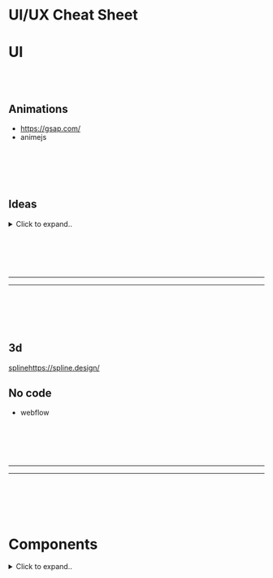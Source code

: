 # UI/UX Cheat Sheet








# UI

<br><br>

## Animations
- https://gsap.com/
- animejs







<br><br>
<br><br>


## Ideas

<details><summary>Click to expand..</summary>
  
# Public Websites that look good
- https://clerk.com/
  
<br><br>

### Fully websites
- https://recent.design/
- https://www.supahero.io/ **HOT**

<br><br>

### Elements
- https://calltoinspiration.com/ **HOT**


</details>

















<br><br>
<br><br>
___
___
<br><br>
<br><br>

## 3d
[spline](https://spline.design/)https://spline.design/

## No code
- webflow












<br><br>
<br><br>
___
___
<br><br>
<br><br>

# Components


<details><summary>Click to expand..</summary>


# Code Snippets Cheat Sheet

## Third Party Collections

<details><summary>Click to expand..</summary>

### Material Design
- [Bootstrap 4 Collection](https://codepen.io/mdbootstrap/pen/LRNZBz)

### Full Websites
- [Website 1](https://codepen.io/veronicadev/details/YYvjzO)
- [Website 2](https://codepen.io/team/webflow/pen/pvydKd)

</details>

## Email Templates

<details><summary>Click to expand..</summary>

### How to send HTML Email
- **Gmail:** [How to send HTML email via Gmail](https://www.youtube.com/watch?v=MsMSqhMlfao)
- **AppScript:** [How to send HTML email via AppScript](https://codegena.com/send-mail-merge-html-emails-using-google-appscripts/)

    **AppScript Code Snippet:**
    ```javascript
    function myFunction(){

      // html email
      var htmlEmailBody = HtmlService.createTemplateFromFile('html-template-name');

      // email title
      var subject = "sample title..";

      // this must be set or .sendEmail will not work. You can insert your own email address to get a copy of the email or just let it blank. Alternative you can delete bcc and just the emailAddress value to send 1 email only.
      var emailAddress = "";

      // same like emailAddress this must be set aswell. You can just keep it blank and use htmlBody for your html email. Alternative delete htmlBody and use normalBody for plain text email instead.
      var normalBody = "";

      // find any file with this name on your gdrive. If not found email will not be sended..
      var file = DriveApp.getFilesByName('resume_en.pdf');


      if (file.hasNext()) {
        MailApp.sendEmail(emailAddress, subject, normalBody, {
          name: "Dennis Demand",
          attachments: [file.next().getAs(MimeType.PDF)],
          htmlBody: htmlEmailBody.evaluate().getContent(),
          bcc: 'sample1@gmail.com,sample2@web.de'
        });
      }
    }
    ```
    
### Supported CSS/HTML
- [Can I email](https://www.caniemail.com)

### Responsive Email Templates
- [Multi-layer ★ **HOT** - TESTED](https://codepen.io/rodriguezcommaj/pen/RNPzwr)
- [Responsive 1](https://codepen.io/rickygipson/pen/Aouhi)
- [Responsive 2](https://codepen.io/zavoloklom/pen/qEVqzx)
- [Responsive 3](https://github.com/konsav/email-templates/)
- [Responsive 4](https://codepen.io/raybeezdesign/pen/pHlLG)
- [Multi-layer ★ **HOT** ★](https://codepen.io/Mestika/pen/bEerrv)
- [Responsive layout](https://codepen.io/beeeees/pen/JEDms)
- [Multi-layer ★ **HOT** - TESTED](https://codepen.io/brucej/pen/BjdwVj)
- [Responsive 5](https://codepen.io/RyanHallMedia/pen/qRXBKW)
- [Multi-layer](https://codepen.io/reallygoodemails/pen/ZWqOBz)
- [Small clean 1](https://codepen.io/koca/pen/vjzyad)
- [Multi-layer ★ **HOT** - TESTED](https://codepen.io/maizzle/pen/WYjyvg)
- [Animated?](https://codepen.io/reallygoodemails/pen/yJagbN)
- [Small clean 2](https://codepen.io/shift-tech/pen/eMdePP)
- [Small clean 3](https://codepen.io/denner-rondinely/pen/qwdywa)
- [Small clean 4](https://codepen.io/dvomaks/pen/xedjBp)
- [Small clean 5](https://codepen.io/darcyturk/pen/XxdVbv)
- [Material Design](https://codepen.io/judecodes/pen/YBdMLZ)
- [Small clean 6](https://codepen.io/mtthlbg/pen/KVWggg)
- [Material Design Multi-layer ★ **HOT** - Doesn't work real emails..★](https://codepen.io/luong-quynh/pen/agBMbg)
- [Clean card with bg](https://codepen.io/faudau/pen/zJombX)
- [Product offer ★ **HOT** ★](https://codepen.io/reallygoodemails/pen/OMqpmN)
- [Small clean 7](https://codepen.io/MarcoZani/details/aRNQmQ)
- [Clean 1](https://codepen.io/koolkamalkishor/pen/ZEbgyrj)
- [Transition image](https://codepen.io/Romaric_aboule/pen/gOpywgG)
- [Clean card 2](https://codepen.io/saurya3579/pen/poJKdWP)
- [Clean 3](https://codepen.io/visionarymarketer/pen/rLqZqx)
- [Image transition](https://codepen.io/Mr_Rahul_Tiwari/pen/Wqzqpd)
- [Clean big image](https://codepen.io/reallygoodemails/pen/ELoOvj)

</details>

## Image Grid

<details><summary>Click to expand..</summary>

- [Grid 1](https://codepen.io/dtab428/pen/bRwMeq)
- [Grid 2](https://codepen.io/JohnRiordan/details/Xbjwqe)
- [Grid 3](https://codepen.io/tstoik/pen/qZEZJp)
- [Grid 4](https://codepen.io/team/keyframers/pen/EzMyQe)

</details>

## Text

<details><summary>Click to expand..</summary>

- [Shimmer Effect](https://codepen.io/redouglas/pen/gobsm)

### Multiple Shadows
- [Multiple Shadows](https://codepen.io/tommyho/pen/abejXMb)

</details>

## Lightbox

<details><summary>Click to expand..</summary>

- [Lightbox 1](https://codepen.io/ezra_siton/pen/XNpJaX)
- [PhotoSwipe](https://photoswipe.com/)
- [nanogallery2](https://nanogallery2.nanostudio.org/)
- [glightbox](https://biati-digital.github.io/glightbox/)
- [simplelightbox](https://simplelightbox.com/)
- [Lightgallery Plugin (commercial)](https://codepen.io/sachinchoolur/pen/QjLNMM)
- [Single Image 1](https://codepen.io/gschier/pen/HCoqh)
- [Single Image 2](https://codepen.io/ongtiffany/pen/BoOeQV)
- [Gallery 1](https://codepen.io/nsom/pen/VbqLew)
- [Animated Gallery](https://codepen.io/designcouch/pen/DEkcf)
- [Gallery 2](https://codepen.io/svelts/pen/VYxPWW)
- [Grid Gallery with animation to center](https://codepen.io/ademilter/pen/ByLwwV)

</details>

## Easing

<details><summary>Click to expand..</summary>

- [Easing Cheat Sheet](https://easings.net/) - [animejs](https://animejs.com/documentation/#pennerFunctions)

</details>

## Music Player

<details><summary>Click to expand..</summary>

- [Music Player 1](https://codepen.io/ecemgo/pen/vYPadZz)

</details>

## Contact Form

<details><summary>Click to expand..</summary>

- [Contact Form 1](https://codepen.io/jq/pen/rVVQXz)
- [Contact Form 2](https://codepen.io/rickyeckhardt/pen/rNVOrBL)
- [Animation in envelope 1](https://codepen.io/permanentinc/pen/muFxK)
- [Animation in envelope 2](https://codepen.io/asmaa-mohammed/pen/mmVaLE)
- [Contact Form 3](https://codepen.io/superguru/pen/aGJHA)
- [Contact Form 4](https://codepen.io/krisantuswanandi/pen/KxrgeZ)
- [Contact Form 5](https://codepen.io/mayurelbhar/pen/OPbZmy)
- [Contact Form 6](https://codepen.io/tutsplus/pen/ZNWQje)
- [Contact Form 7](https://codepen.io/melawire/pen/pGFvs)
- [Contact Form 8](https://codepen.io/lolwtf/pen/amVPYN)
- [Contact Form 9](https://codepen.io/sdras/pen/LEorev)

</details>

## Error Pages

<details><summary>Click to expand..</summary>

### 403 (Forbidden) Error Page
- [Typing Console](https://codepen.io/leenalavanya/pen/RYqvgK)
- [Perspective](https://codepen.io/pgalor/pen/dqQqqx)

### 404 (Not Found) Error Page
- [Lost Astronaut](https://codepen.io/eroxburgh/pen/zYYyEPg)
- [Jungle](https://codepen.io/uiswarup/pen/dyoyLOp)

### 500 (Internal Server) Error Page
- [500 Error Page](https://codepen.io/Souleste/pen/QWLxPPr)

</details>

## Hover

<details><summary>Click to expand..</summary>

- [Hover Plugin](https://github.com/IanLunn/Hover)

</details>

## UserAgent

<details><summary>Click to expand..</summary>

- [UserAgent Database](https://developers.whatismybrowser.com/useragents/explore/operating_platform/)

</details>

## Particle

<details><summary>Click to expand..</summary>

- [WebGL Particle Animation](https://codepen.io/kenjiSpecial/pen/vELOrM)

</details>

## Table

<details><summary>Click to expand..</summary>

- [Table 1](https://codepen.io/heypablete/pen/qdIsm)

</details>

## Sidebar

<details><summary>Click to expand..</summary>

- [Sidebar 1](https://codepen.io/azouaoui-med/pen/wpBadb)

</details>

## JSON

<details><summary>Click to expand..</summary>

- [JSON Viewer](http://jsonmaker.com/)

</details>

## Mouse Cursor

<details><summary>Click to expand..</summary>

- [CSS Cursors Guide](https://css-tricks.com/using-css-cursors/)
- [All available cursors](https://codepen.io/chriscoyier/pen/uCwfB)
- [Animation following cursor](https://codepen.io/tamm/pen/LIFam)
- [Sticky Cursor **HOT**](https://codepen.io/dev_loop/pen/abxJMxL)

</details>

## Mouse Cursor SVG Collection

<details><summary>Click to expand..</summary>

- [SVG Collection](https://mega.nz/file/y3pUUCZS#NPEm6f00U2VLweB0BXLL5yf5BUU53Ndd4f0b-TvW534)

</details>

## Spinner

<details><summary>Click to expand..</summary>

- [loading.io](https://loading.io/)
- [Spinner 1](https://codepen.io/ahmadbassamemran/pen/bXRPdr)
- [Spinner 2](https://codepen.io/akhil_001/pen/YqBZgL)
- [SpinKit](https://tobiasahlin.com/spinkit/)
- [Windows 10 Spinner](https://codepen.io/jenning/pen/rrkBbq)
- [Spinner 3](https://codepen.io/Godwin/pen/eWBzNX)
- [Big Circle 3d effect](https://codepen.io/mattbhenley/pen/gQgVxG)
- [Loader](https://codepen.io/PicturElements/pen/ZOwkwv)
- [Atom Loader](https://codepen.io/dmsanchez86/details/WxRovR)
- [Google Loader](https://codepen.io/AmineMohamed/pen/JZxyYm)
- [Spinner 4 **HOT**](https://codepen.io/grssam/details/nZyxQN)

</details>

## Tabs

<details><summary>Click to expand..</summary>

- [Tabs 1](https://codepen.io/RGonyeau/pen/Mvrzxx)
- [Tabs 2](https://codepen.io/jdniki/pen/PzZERJ)
- [Tabs 3](https://codepen.io/ejsado/pen/gPVgVv)
- [Tabs 4](https://codepen.io/creativetim/pen/EgVBXa)
- [Tabs 5](https://codepen.io/Danil89/pen/ONBoyG)
- [Vertical Tabs](https://codepen.io/juliepark/pen/pLMxoP)
- [Fullscreen Slideshow Tabs](https://codepen.io/pbutcher/pen/yLLKbNo)
- [Fullscreen Boxes Tabs](https://codepen.io/dtab428/pen/yYJKma)
- [Fullscreen Tabs](https://codepen.io/team/webflow/pen/dPeVaG)
- [Swipe Tabs](https://codepen.io/federico/pen/mRovqE)
- [Tabs 6](https://codepen.io/sean_codes/pen/QpoQMR)
- [Tabs 7](https://codepen.io/interstellar/pen/qaRJwm)

</details>

## Slider

<details><summary>Click to expand..</summary>

- [Gradient Slider](https://codepen.io/egrucza/pen/LEoOQZ)

</details>

## SVG Animation

<details><summary>Click to expand..</summary>

- [Lava Lamp](https://codepen.io/lukesmetham/pen/yJVwVr)
- [Developer with notebook](https://codepen.io/jeanoliveira/pen/ObWYmY)

</details>

## SVG Animations (Text)

<details><summary>Click to expand..</summary>

- [Text Animation 1](https://codepen.io/codecollective/pen/NqqENm)
- [Text Animation 2](https://codepen.io/gzmiraz/pen/XmqWWx)
- [Text Animation 3](https://codepen.io/mellis84/pen/JpVZNw)

</details>

## Buttons General

<details><summary>Click to expand..</summary>

- [3D Flip Glitch Buttons](https://codepen.io/cybert33n/pen/yXwZVx)
- [Button.css](https://codepen.io/kevinfan23/pen/BKbWxP)
- [Sci-fi Button](https://codepen.io/jeromefarnum/details/VLjxvW)
- [Hold to Verify Button](https://codepen.io/aaroniker/pen/WNNWQbM)
- [Button transition with 2 buttons](https://codepen.io/montechristos/pen/EPvOwJ)
- [Pulsing animated **HOT**](https://codepen.io/emileaublet/pen/PNvNma)
- [Call button **HOT**](https://codepen.io/get-web/pen/bGdVOWq)
- [General button **HOT**](https://codepen.io/simeydotme/pen/ZEgJoXB)
- [Pixel Canvas **HOT**](https://ryanmulligan.dev/blog/pixel-canvas/)
    -  [Github Repo](https://github.com/hexagoncircle/pixel-canvas)

</details>

## Dark/white Mode Button

<details><summary>Click to expand..</summary>

- [Dark/white Mode **HOT**](https://codepen.io/jh3y/pen/ByBjxrW)

</details>

## Text Verification

<details><summary>Click to expand..</summary>

- [Text Verification 1](https://codepen.io/AlikinVV/pen/WLpRdg)

</details>

## Success Button

<details><summary>Click to expand..</summary>

- [Confetti Button](https://codepen.io/aaroniker/pen/bGVGNrV)
- [With Loading](https://codepen.io/eliortabeka/pen/xOrQZA)
- [Success Button 1](https://codepen.io/colinhorn/pen/KXjYXr)
- [Success Button 2](https://codepen.io/guywald/details/AXwKqP)
- [Success Button 3](https://codepen.io/keenanpayne/details/YmKKer)
- [Success Button 4](https://codepen.io/ky0suke/pen/xwzNzp)

</details>

## Delete Button

<details><summary>Click to expand..</summary>

- [Delete Button 1](https://codepen.io/estrepitos/pen/JAtKr)

</details>

## Close Button

<details><summary>Click to expand..</summary>

- [Animated Close Buttons](https://codepen.io/JonasBadalic/pen/MYaMBz)

</details>

## Publish Button

<details><summary>Click to expand..</summary>

- [Hold to Verify](https://codepen.io/aaroniker/pen/BayaBpV)

</details>

## Download Button

<details><summary>Click to expand..</summary>

- [Download Button 1](https://codepen.io/aaroniker/pen/yRdoYN)
- [Download Button 2](https://codepen.io/lalit-mohan/pen/rrEzLp)
- [Download Button 3](https://codepen.io/thereyzer/pen/JqLdLr)
- [Download Button 4](https://codepen.io/aaroniker/pen/vYEmery)
- [Download Button 5](https://codepen.io/aaroniker/pen/KjJQER)

</details>

## Add to cart Button

<details><summary>Click to expand..</summary>

- [Add to cart Button](https://codepen.io/aaroniker/pen/QWWXKVP)

</details>

## Send Button

<details><summary>Click to expand..</summary>

- [Send Button](https://codepen.io/aaroniker/pen/BajabVN)

</details>

## Activate Button

<details><summary>Click to expand..</summary>

- [Activate Button](https://codepen.io/aaroniker/pen/ZVOrOZ)

</details>

## Upload Button

<details><summary>Click to expand..</summary>

- [Upload Button 1](https://codepen.io/balapa/pen/VYVedm)
- [With Pause](https://codepen.io/aaroniker/pen/QXxexJ)

</details>

## Order Placed Button

<details><summary>Click to expand..</summary>

- [Animation with truck 1](https://codepen.io/aaroniker/pen/eYOVrNa)
- [Animation with truck 2](https://codepen.io/aaroniker/pen/oNgPOwo)

</details>

## Chat UI

<details><summary>Click to expand..</summary>

- [Chat UI 1](https://codepen.io/Momciloo/pen/bEdbxY)

</details>

## Pagination

<details><summary>Click to expand..</summary>

- [Pagination 1](https://codepen.io/hakimel/details/gfIsk)
- [Pagination 2](https://codepen.io/netzzwerg/pen/hfutI)
- [Infinity Pagination](https://codepen.io/MarioD/pen/OmWaqz)
- [Svg Animated](https://codepen.io/chrisgannon/pen/xVOjZq)
- [Morphing Pagination](https://codepen.io/aaroniker/pen/pojXjrZ)

</details>

## Percentage Bar

<details><summary>Click to expand..</summary>

- [Animated Circle](https://codepen.io/like-a-boss/pen/pgqgKq)
- [Multiple Charts](https://codepen.io/FilipDanic/pen/xbgbaQ)

</details>

## Scroll Animation

<details><summary>Click to expand..</summary>

- [Scroll Animation](https://codepen.io/GreenXIII/pen/VKbNWV)

</details>

## One Page

<details><summary>Click to expand..</summary>

- [One Page 1](https://codepen.io/Cutcopy/pen/LpBPLe)

</details>

## Hamburger Menu Animation

<details><summary>Click to expand..</summary>

- [Hamburger Menu Animation](https://codepen.io/ahmadbassamemran/pen/abopOMY)

</details>

## Menubar Mobile

<details><summary>Click to expand..</summary>

- [Mobile Menubar 1](https://codepen.io/7ssan91/pen/dqLmpP)
- [Mobile Menubar 2](https://codepen.io/raffaele-filiberti/pen/mPQqVW)
- [Mobile Menubar 3](https://codepen.io/cateelderflower/pen/jwVPGd)

</details>

## Menubar Desktop

<details><summary>Click to expand..</summary>

- [Desktop Menubar 1](https://codepen.io/will627/pen/ehEpA)
- [Desktop Menubar 2](https://codepen.io/ejsado/pen/gPVgVv)
- [Desktop Menubar 3](https://codepen.io/littlesnippets/pen/BLjjVX)
- [Desktop Menubar 4](https://codepen.io/littlesnippets/pen/pjKeyq)
- [Desktop Menubar 5](https://codepen.io/jordiorriols/pen/OXbYKO)
- [Animated fullscreen](https://codepen.io/duchailu/pen/evprLy)
- [Fullscreen 1](https://codepen.io/fluxus/pen/gPWvZm)
- [Fullscreen 2](https://codepen.io/bosworthco/pen/RjBvgw)
- [3D Dropdown](https://codepen.io/soulwire/pen/EKmwC)
- [Desktop Menubar 6](https://codepen.io/littlesnippets/pen/gPGvLq)
- [Desktop Menubar 7](https://codepen.io/yasinburakkalkan/pen/jPaXgb)
- [Desktop Menubar 8](https://codepen.io/littlesnippets/pen/OMXYaG)

</details>

## Sidebar Menu

<details><summary>Click to expand..</summary>

- [Sidebar Menu 1](https://codepen.io/jcoulterdesign/pen/qdWxEm)

</details>

## Hover

<details><summary>Click to expand..</summary>

- [Button hover effects](https://codepen.io/giana/pen/BZaGyP)

</details>

## Social Media

<details><summary>Click to expand..</summary>

- [Social Media 1](https://codepen.io/nouribram/pen/WNQzoOd)
- [Social Media 2](https://codepen.io/daniel_wolf/pen/mJRmaQ)
- [Social Media 3](https://codepen.io/FrankieDoodie/pen/dqmKrb)
- [3D Cubes with Hover](https://codepen.io/gabriellewee/pen/Qdpgwx)
- [Hover with tooltip](https://codepen.io/kieranfivestars/pen/gbOWbM)

</details>

## Converter

<details><summary>Click to expand..</summary>

- [Google Fonts Offline Downloader](https://google-webfonts-helper.herokuapp.com)
- [Image Compressor](https://imagecompressor.com)
- [CSS Auto Prefixer](https://autoprefixer.github.io/)

</details>

## Anime.js

<details><summary>Click to expand..</summary>

- [Animated Letters](https://tobiasahlin.com/moving-letters/)
- [Staggering](https://codepen.io/juliangarnier/pen/XvjWvx)
- [Login Box](https://codepen.io/ainalem/pen/EQXjOR)
- [Submit Button](https://codepen.io/andrewmillen/pen/MoKLob)
- [Animated Hand Signature](https://codepen.io/mellis84/pen/JpVZNw)

</details>

## Animated Objects

<details><summary>Click to expand..</summary>

- [Animation Plugin](https://animate.style/)

</details>

## Cards

<details><summary>Click to expand..</summary>

- [Card 1](https://codepen.io/drehimself/pen/WwZrPR)
- [Card 2](https://codepen.io/iMax723/pen/aNKQyE)
- [Card 3](https://codepen.io/littlesnippets/pen/VvorBN)
- [With flip](https://codepen.io/keithpickering/pen/XJeJMv)
- [Profile card 1](https://codepen.io/team/jotform/details/XWmqoMp)
- [Profile card 2](https://codepen.io/littlesnippets/pen/VvOwbw)
- [Nice Border](https://codepen.io/HugoGiraudel/pen/FBbDd)
- [3d flip](https://codepen.io/kharrop/pen/zBjBLx)
- [Multilayer with animation](https://codepen.io/jebbles/pen/MKoYya)
- [Responsive card slider](https://codepen.io/JavaScriptJunkie/pen/WgRBxw)
- [Gradient **HOT**](https://codepen.io/kristen17/pen/NPKrxBd)
- [Gradien Border **HOT**](https://codepen.io/jh3y/pen/WNmQXyE)

</details>

## Typing

<details><summary>Click to expand..</summary>

- [Typing animation](https://codepen.io/Zhouzi/pen/JoRazP)

</details>

## Success

<details><summary>Click to expand..</summary>

- [Modal Box animated](https://codepen.io/hynden/pen/qlsJy)
- [Success 1](https://codepen.io/souporserious/pen/MwmXdg)
- [Success 2](https://codepen.io/ethanthompson/pen/vpWOmN)
- [Modal Box not animated](https://codepen.io/iheartkode/pen/yJBBZZ)
- [Success 3](https://codepen.io/wallaceho/details/vxLbRO)
- [Success 4](https://codepen.io/sawyer22/pen/bdOoGX)
- [Success 5](https://codepen.io/InaCarine/pen/RJoepK)
- [Success 6](https://codepen.io/zhangshupi88/pen/zvWEMm)
- [Success 7](https://codepen.io/petsto/pen/XaZRGZ)
- [Envelope](https://codepen.io/HamishMW/pen/XJogMg)

</details>

## Success & Error

<details><summary>Click to expand..</summary>

- [Animated characters](https://codepen.io/juliepark/pen/vjMOKQ)
- [Tooltips 1](https://codepen.io/veronicadev/pen/LrZaov)
- [Success & Error 1](https://codepen.io/MariamSalloum/pen/PBxKzd)
- [Tooltips 2](https://codepen.io/prallen/details/AsECw)

</details>

## Logo

<details><summary>Click to expand..</summary>

- [Logo 1](https://codepen.io/mkmueller/pen/dCEhA)
- [Orbit Logo](https://codepen.io/guerreiro/pen/obhzc)
- [Free Vector logos with backlink](https://www.freepik.com/search?format=search&page=2&query=search+engine)
- [Free Vector logos with backlink 2](pngtree.com)

</details>

## 3D

<details><summary>Click to expand..</summary>

- [Card with mouse follow](https://codepen.io/lembitk/pen/EVmqmY)
- [3D 1](https://codepen.io/yotman/pen/VEzXJp)
- [Image Carousel](https://codepen.io/hoanghien0410/pen/MMPaqm)
- [Glassomorphic logo](https://codepen.io/konstantindenerz/pen/VwoEJqP)
- [Three.js cards](https://codepen.io/smcnally000/pen/eYqXWyJ)

</details>

## Newsletter

<details><summary>Click to expand..</summary>

- [Animation mailbox](https://codepen.io/lerida/pen/BaoRRbp)
- [Newsletter 1](https://codepen.io/YarivFrd/pen/NXomOV)

</details>

## Timeline

<details><summary>Click to expand..</summary>

- [Animated timeline](https://codepen.io/vincebrown/pen/BNazqL)

</details>

## Sign-in

<details><summary>Click to expand..</summary>

- [Sign-in 1](https://codepen.io/marcobiedermann/pen/Fybpf)
- [Sign-in 2](https://codepen.io/mycnlz/details/aNNExj)
- [Sign-in 3](https://codepen.io/yildirimzlm/pen/aRjOGM)
- [Full page with bg](https://codepen.io/carsonf92/pen/pNWGXG)
- [Mobile](https://codepen.io/suez/pen/dPqxoM)
- [Perspective animation](https://codepen.io/jcoulterdesign/pen/azepmX)
- [3D perspective](https://codepen.io/jenning/pen/RVRYeb)

</details>

## Create password

<details><summary>Click to expand..</summary>

- [Create Password](https://codepen.io/davidkpiano/pen/WKvPBP)

</details>

## Sign-up

<details><summary>Click to expand..</summary>

- [Sign-up Button](https://codepen.io/vineethtrv/pen/ZBpebQ)

</details>

## Sign-in & Sign-up

<details><summary>Click to expand..</summary>

- [Sign-in & Sign-up 1](https://codepen.io/joshsorosky/pen/gaaBoB)
- [Sign-in & Sign-up 2](https://codepen.io/andytran/pen/GpyKLM)
- [Sign-in & Sign-up 3](https://codepen.io/hurick/pen/Kyrvrj)
- [Sign-in & Sign-up 4](https://codepen.io/kvaibhav01/pen/PgRgzv)
- [Sign-in & Sign-up 5](https://codepen.io/dpinnick/pen/LjdLmo)
- [Sign-in & Sign-up 6](https://codepen.io/GrandvincentMarion/pen/epEPjp)
- [Sign-in & Sign-up 7](https://codepen.io/dpinnick/pen/LjdLmo)
- [3d box with all forms together](https://codepen.io/nourabusoud/pen/BxJbjJ)
- [Fullscreen Sign-in & Sign-up](https://codepen.io/m2creates/pen/EEvGgW)
- [Sign-in & Sign-up 8](https://codepen.io/FlorinPop17/pen/vPKWjd)
- [Sign-in & Sign-up 9](https://codepen.io/andytran/pen/RPBdgM)
- [Material Design small **HOT**](https://codepen.io/rkpasia/pen/LNEQod)

</details>

## Footer

<details><summary>Click to expand..</summary>

- [Footer 1](https://codepen.io/z-/details/zYxdRQy)
- [Animated city](https://codepen.io/uiswarup/pen/oNNMedZ)
- [Parallax effect](https://codepen.io/maheshc/details/pCwxs)
- [Footer 2](https://codepen.io/Alioos_90/pen/VPbzpy)
- [Footer 3](https://codepen.io/magnusriga/pen/bKbWjx)

- [Footer 5](https://codepen.io/jilliannichols/pen/EVxLRm)
- [Footer 6](https://codepen.io/bhorsey/pen/PzPwBB)
- [Footer 7](https://codepen.io/abdelfattahbaraka/pen/rwbewP)
- [Footer 8](https://codepen.io/devdojo/pen/WNbepgJ)
- [Footer 9](https://codepen.io/Mohamed-Anwar97/pen/VwedNpR)
- [Footer 10](https://codepen.io/rhythm19/pen/RwWdKrL)
- [Footer 11](https://codepen.io/itaditya/pen/ejEYxd)
- [With Google Maps](https://codepen.io/maskit_jr/pen/EZzqYV)
- [Footer 12](https://codepen.io/nizamrobin/pen/WdoPbN)
- [Footer 13](https://codepen.io/ntoye/pen/XVGVPX)
- [Footer 14](https://codepen.io/beacrea/pen/rRWKjY)
- [Footer 15](https://codepen.io/marekzelinka/pen/VzZNVz)
- [Footer 16](https://codepen.io/salah-alden-alsalama/pen/BajWRqq)
- [Footer 17](https://codepen.io/niloydeysarkar/details/KOmbZV)
- [Footer 18](https://codepen.io/felipoliveira_/pen/WpoNgZ)
- [Footer 19](https://codepen.io/tsumetaieien/pen/rNxzgmK)
- [Footer 20](https://codepen.io/brusky/pen/yLNLMzd)

</details>

## Checkbox

<details><summary>Click to expand..</summary>

- [Checkbox 1](https://codepen.io/alexjoffroy/pen/ORXOmR)

</details>

## Testimonial

<details><summary>Click to expand..</summary>

- [Slider 1](https://codepen.io/shamim539/pen/GZPZBp)
- [Slider 2](https://codepen.io/Aashima/pen/WdQQMr)
- [Static 1](https://codepen.io/littlesnippets/pen/EVLJVa)
- [Static 2](https://codepen.io/littlesnippets/pen/yejzvR)
- [Static 3](https://codepen.io/littlesnippets/pen/yOvZPV)
- [Static 4](https://codepen.io/littlesnippets/pen/QjXVrV)

</details>

## Image Carousel

<details><summary>Click to expand..</summary>

- [Owl Carousel Plugin](https://owlcarousel2.github.io/OwlCarousel2/)
- [Carousel 1](https://codepen.io/ccallen001/pen/bEYByd)
- [3D Carousel](https://codepen.io/iamdavid/details/CDluy)
- [Carousel 2](https://codepen.io/lmgonzalves/details/djEgmv)
- [Fullscreen vertical](https://codepen.io/mxbck/pen/ERNwBy)
- [Fullscreen 1](https://codepen.io/Alca/pen/VByeJd)
- [Fullscreen vertical image distortion](https://codepen.io/ashthornton/details/KRQbMO)
- [Fullscreen 2](https://codepen.io/lmgonzalves/pen/djEgmv)

</details>

## Image Gallery

<details><summary>Click to expand..</summary>

- [Gallery 1](https://codepen.io/andata/pen/pEyAGj)
- [Responsive Vertical Scrolling Parallax Gallery **HOT**](https://codepen.io/noirsociety/pen/NWJvgZg)

</details>

## Image Transitions

<details><summary>Click to expand..</summary>

- [Image Transitions 1](https://codepen.io/sfi0zy/pen/OQOExE)

</details>

## Border Animation

<details><summary>Click to expand..</summary>

- [Border Animation 1](https://codepen.io/Rplus/pen/lEDBj)
- [Border Animation 2](https://codepen.io/uiswarup/pen/RBByzW)
- [Border Animation 3](https://codepen.io/littlesnippets/pen/oLajBa)
- [Gradient Border](https://codepen.io/mike-schultz/pen/NgQvGO)
- [Border Animation 4 **HOT**](https://codepen.io/pineappleSyrup/pen/gNdERJ)
- [Border Animation 5 **HOT**](https://codepen.io/ZachSaucier/pen/nMRbQN)
- [Border Animation 6 **HOT**](https://codepen.io/Huhtamaki/pen/GPzwPY)

</details>

## Text Animation

<details><summary>Click to expand..</summary>

- [Text Animation 1](https://codepen.io/team/keyframers/pen/vYNyWwQ)
- [Text Animation 2](https://codepen.io/KaioRocha/pen/YoEVvZ)

</details>

## Popup

<details><summary>Click to expand..</summary>

- [Popup 1](https://codepen.io/melnik909/pen/QModrM)

</details>

## Background

<details><summary>Click to expand..</summary>

- [Background Generator](https://loading.io/background/)
- [Bridge with clouds](coming soon)
- [Desert sun goes down svg](https://codepen.io/Unleashed-Design/pen/VNpjrW)
- [Gradient Collections](https://uigradients.com/#Mystic)
- [Animated Background](https://codepen.io/juliangarnier/pen/ZeEpgd)
- [Background Color Change](https://codepen.io/alexzaworski/pen/mEkvAG)
- [Background 1](https://codepen.io/matth12377/pen/gwXBGy)
- [Animated Stars](https://codepen.io/shinkeo/pen/XgRqeR)
- [Parallax triangle figure](https://codepen.io/semenchenko/pen/JpXVgG)
- [Parallax Mouse follow with stars bg](https://codepen.io/ybprogrammer/pen/PGNBXJ)
- [Animated waves](https://codepen.io/miguelog/pen/amoWgy)
- [Endless horizontal Loop of Image](https://codepen.io/asfarmed/pen/cfslr)
- [Moving circles and squares](https://codepen.io/tokyoweb/pen/ZjdYVj)
- [Waves bottom](https://codepen.io/abelhancock/pen/aKxmLY)
- [Moving Logos on servers](https://codepen.io/koshik-ojha/pen/LXzXyx)
- [Moving Circles](https://codepen.io/Nathanmc4pg/pen/GdKLdY)
- [Solar System](https://codepen.io/kowlor/pen/ZYYQoy)
- [Spread](https://codepen.io/roboshoes/pen/ydipI)
- [Animated Person](https://codepen.io/yahiarefaiea/pen/xyNWQq)
- [Animated stars fall down from sky](https://codepen.io/chriscourses/pen/PzONKR)
- [Planet bg](https://codepen.io/carsonf92/pen/pNWGXG)
- [Planet bg v2](https://codepen.io/MoodyBoles/pen/KVodmp)
- [Three.js mutating field](https://codepen.io/Samsy/pen/emWppX)
- [POV moving hills ride](https://codepen.io/ykob/pen/aBrjaR)
-  [Infinite Falling Illusion | WebGL Shader **HOT**](https://codepen.io/pjkarlik/pen/mybEwjG)

</details>

### WebGL Backgrounds

<details><summary>Click to expand..</summary>

- [WebGL Fluid Simulation](https://github.com/PavelDoGreat/WebGL-Fluid-Simulation)
- [Vanta.js **HOT**](https://www.vantajs.com/?effect=trunk)

</details>

### Canvas Backgrounds

<details><summary>Click to expand..</summary>

- [AmbientCanvasBackgrounds](https://github.com/crnacura/AmbientCanvasBackgrounds?tab=readme-ov-file)

</details>

### Background Images (cc0)

<details><summary>Click to expand..</summary>

- [Developer on bench](https://pixabay.com/photos/work-workaholic-writer-programmer-1627703/)

</details>

### Animated Gradient Background

<details><summary>Click to expand..</summary>

```css
/* version 1 - multicolor*/
background: grey; /*fallback for older browsers*/
background: linear-gradient(-45deg, #f57f19, #e0366deb, #f57f19, #e0366deb, #195bf573, #000000, #00000073, #000000eb);
background-size: 400% 400%;
-webkit-animation: Gradient 43s ease infinite;
-moz-animation: Gradient 43s ease infinite;
animation: Gradient 43s ease infinite;

/* version 2 - transparent purple */
background: grey; /*fallback for older browsers*/
background: linear-gradient(-45deg, #72307aba, #000000, #000000, #000000, #72307aba, #0000007d, #000000, #000000);
background-size: 400% 400%;
-webkit-animation: Gradient 630s ease infinite;
-moz-animation: Gradient 630s ease infinite;
 animation: Gradient 630s ease infinite;

/*version 3 - grey to blue*/
background: grey; /*fallback for older browsers*/
background: linear-gradient(-45deg, #000000eb, #1d60d2f2, #000000, #383838, #000000f7, #383838);
background-size: 400% 400%;
-webkit-animation: Gradient 120s ease infinite;
-moz-animation: Gradient 120s ease infinite;
animation: Gradient 120s ease infinite;

/* version 4 - orange to purple to yellow - looks good with black bg */
 background: grey; /*fallback for older browsers*/
 background: linear-gradient(-45deg, #ef6706, #e2c70a, #ffc404, #f81a62, #e0366d, #f57f19, #f27a1c);
 background-size: 400% 400%;
 -webkit-animation: Gradient 63s ease infinite;
 -moz-animation: Gradient 63s ease infinite;
 animation: Gradient 63s ease infinite;


@-webkit-keyframes Gradient {
  0% {
    background-position: 0% 50%
  }
  50% {
    background-position: 100% 50%
  }
  100% {
    background-position: 0% 50%
  }
}

@-moz-keyframes Gradient {
  0% {
    background-position: 0% 50%
  }
  50% {
    background-position: 100% 50%
  }
  100% {
    background-position: 0% 50%
  }
}

@keyframes Gradient {
  0% {
    background-position: 0% 50%
  }
  50% {
    background-position: 100% 50%
  }
  100% {
    background-position: 0% 50%
  }
}


</details>



</details>

